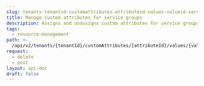 ```yaml
---
slug: tenants-tenantid-customattributes-attributeid-values-valueid-servicegroups
title: Manage custom attributes for service groups
description: Assigns and unassigns custom attributes for service groups
tags:
  - resource-management
path: >-
  /api/v2/tenants/{tenantId}/customAttributes/{attributeId}/values/{valueId}/serviceGroups
request:
  - delete
  - post
layout: api-doc
draft: false
---
```

